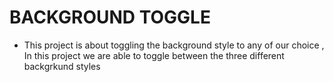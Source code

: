 # BACKGROUND TOGGLE
- This project is about toggling the background style to any of our choice , In this project we are able to toggle between the three different backgrkund styles 
